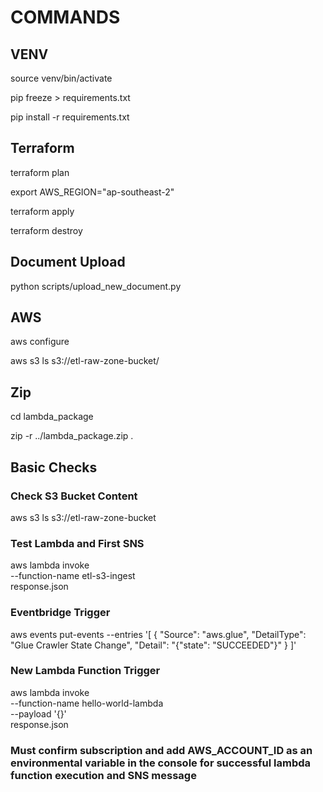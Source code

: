# COMMANDS


## VENV

source venv/bin/activate

pip freeze > requirements.txt

pip install -r requirements.txt


## Terraform

terraform plan

export AWS_REGION="ap-southeast-2"

terraform apply

terraform destroy


## Document Upload

python scripts/upload_new_document.py


## AWS

aws configure

aws s3 ls s3://etl-raw-zone-bucket/


## Zip

cd lambda_package

zip -r ../lambda_package.zip .

## Basic Checks

### Check S3 Bucket Content
aws s3 ls s3://etl-raw-zone-bucket

### Test Lambda and First SNS
aws lambda invoke \
  --function-name etl-s3-ingest \
  response.json

### Eventbridge Trigger

aws events put-events --entries '[
  {
    "Source": "aws.glue",
    "DetailType": "Glue Crawler State Change",
    "Detail": "{\"state\": \"SUCCEEDED\"}"
  }
]'

### New Lambda Function Trigger

aws lambda invoke \
  --function-name hello-world-lambda \
  --payload '{}' \
  response.json





### Must confirm subscription and add AWS_ACCOUNT_ID as an environmental variable in the console for successful lambda function execution and SNS message